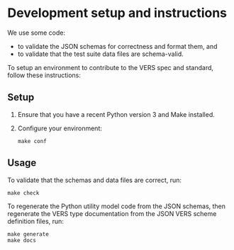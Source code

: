 # Development setup and instructions

We use some code:

- to validate the JSON schemas for correctness and format them, and
- to validate that the test suite data files are schema-valid.

To setup an environment to contribute to the VERS spec and standard, follow these
instructions:

## Setup

1. Ensure that you have a recent Python version 3 and Make installed.
2. Configure your environment:

       make conf

## Usage

To validate that the schemas and data files are correct, run:

    make check


To regenerate the Python utility model code from the JSON schemas, then
regenerate the VERS type documentation from the JSON VERS scheme definition
files, run:

    make generate
    make docs

